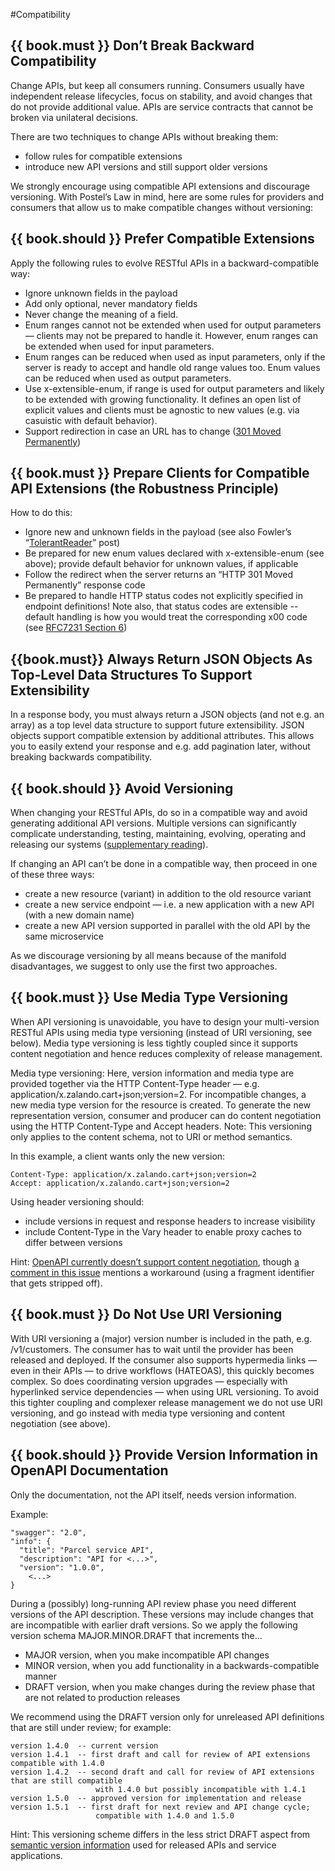 #Compatibility

## {{ book.must }} Don’t Break Backward Compatibility

Change APIs, but keep all consumers
running. Consumers usually have independent release lifecycles, focus on
stability, and avoid changes that do not provide additional value. APIs are
service contracts that cannot be broken via unilateral decisions.

There are two techniques to change APIs without breaking them:

- follow rules for compatible extensions
- introduce new API versions and still support older versions

We strongly encourage using compatible API extensions and discourage versioning.
With Postel’s Law in mind, here are some rules for providers and consumers that
allow us to make compatible changes without versioning:

## {{ book.should }} Prefer Compatible Extensions

Apply the following rules to evolve RESTful APIs in a backward-compatible way:

* Ignore unknown fields in the payload
* Add only optional, never mandatory fields
* Never change the meaning of a field.
* Enum ranges cannot not be extended when used for output parameters — clients
  may not be prepared to handle it. However, enum ranges can be extended when
  used for input parameters.
* Enum ranges can be reduced when used as input parameters, only if the server
  is ready to accept and handle old range values too. Enum values can be reduced
  when used as output parameters.
* Use x-extensible-enum, if range is used for output parameters and likely to
  be extended with growing functionality. It defines an open list of explicit
  values and clients must be agnostic to new values (e.g. via casuistic with
  default behavior).
* Support redirection in case an URL has to change
 ([301 Moved Permanently](https://en.wikipedia.org/wiki/HTTP_301))


## {{ book.must }} Prepare Clients for Compatible API Extensions (the Robustness Principle)

How to do this:

* Ignore new and unknown fields in the payload (see also Fowler’s
  “[TolerantReader](http://martinfowler.com/bliki/TolerantReader.html)” post)
* Be prepared for new enum values declared with x-extensible-enum (see above);
  provide default behavior for unknown values, if applicable
* Follow the redirect when the server returns an “HTTP 301 Moved Permanently” response code
* Be prepared to handle HTTP status codes not explicitly specified in endpoint definitions! Note also, that status codes are extensible -- default handling is how you would treat the corresponding x00 code (see [RFC7231  Section 6](https://tools.ietf.org/html/rfc7231#section-6))

## {{book.must}} Always Return JSON Objects As Top-Level Data Structures To Support Extensibility
In a response body, you must always return a JSON objects (and not e.g. an array) as a top level data structure to support future extensibility. JSON objects support compatible extension by additional attributes. This allows you to easily extend your response and e.g. add pagination later, without breaking backwards compatibility.

## {{ book.should }} Avoid Versioning

When changing your RESTful APIs,
do so in a compatible way and avoid generating additional API versions. Multiple
versions can significantly complicate understanding, testing, maintaining,
evolving, operating and releasing our systems ([supplementary reading](http://martinfowler.com/articles/enterpriseREST.html)).

If changing an API can’t be done in a compatible way, then proceed in one of these
three ways:

* create a new resource (variant) in addition to the old resource variant
* create a new service endpoint — i.e. a new application with a new API (with a new domain name)
* create a new API version supported in parallel with the old API by the same microservice

As we discourage versioning by all means because of the manifold disadvantages, we suggest to only use the first two approaches.

## {{ book.must }} Use Media Type Versioning

When API versioning is unavoidable, you have to design your multi-version
RESTful APIs using media type versioning (instead of URI versioning, see below).
Media type versioning is less tightly coupled since it supports content
negotiation and hence reduces complexity of release management.

Media type versioning: Here, version information and media type are provided
together via the HTTP Content-Type header — e.g.
application/x.zalando.cart+json;version=2. For incompatible changes, a new
media type version for the resource is created. To generate the new
representation version, consumer and producer can do content negotiation using
the HTTP Content-Type and Accept headers. Note: This versioning only applies to
the content schema, not to URI or method semantics.

In this example, a client wants only the new version:

    Content-Type: application/x.zalando.cart+json;version=2
    Accept: application/x.zalando.cart+json;version=2

Using header versioning should:

* include versions in request and response headers to increase visibility
* include Content-Type in the Vary header to enable proxy caches to differ between versions

Hint: [OpenAPI currently doesn’t support content
negotiation](https://github.com/OAI/OpenAPI-Specification/issues/146), though [a comment in this
issue](https://github.com/OAI/OpenAPI-Specification/issues/146#issuecomment-117288707) mentions
a workaround (using a fragment identifier that
gets stripped off).

## {{ book.must }} Do Not Use URI Versioning

With URI versioning a (major) version number is included in the path, e.g.
/v1/customers. The consumer has to wait until the provider has been released
and deployed. If the consumer also supports hypermedia links — even in their
APIs — to drive workflows (HATEOAS), this quickly becomes complex. So does
coordinating version upgrades — especially with hyperlinked service
dependencies — when using URL versioning. To avoid this tighter coupling and
complexer release management we do not use URI versioning, and go instead with
media type versioning and content negotiation (see above).

## {{ book.should }} Provide Version Information in OpenAPI Documentation

Only the documentation, not the API itself, needs version information.

Example:

    "swagger": "2.0",
    "info": {
      "title": "Parcel service API",
      "description": "API for <...>",
      "version": "1.0.0",
        <...>
    }

During a (possibly) long-running API review phase you need different versions
of the API description. These versions may include changes that are incompatible
with earlier draft versions. So we apply the following version schema
MAJOR.MINOR.DRAFT that increments the...

* MAJOR version, when you make incompatible API changes
* MINOR version, when you add functionality in a backwards-compatible manner
* DRAFT version, when you make changes during the review phase that are not
  related to production releases

We recommend using the DRAFT version only for unreleased API definitions that
are still under review; for example:

    version 1.4.0  -- current version
    version 1.4.1  -- first draft and call for review of API extensions compatible with 1.4.0
    version 1.4.2  -- second draft and call for review of API extensions that are still compatible
                       with 1.4.0 but possibly incompatible with 1.4.1
    version 1.5.0  -- approved version for implementation and release
    version 1.5.1  -- first draft for next review and API change cycle;
                       compatible with 1.4.0 and 1.5.0

Hint: This versioning scheme differs in the less strict DRAFT aspect from
[semantic version information](http://semver.org) used for released APIs and
service applications.

